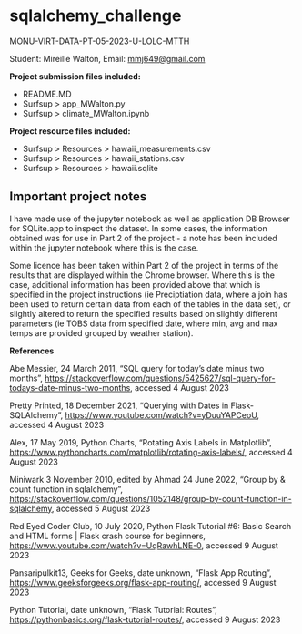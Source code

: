 # sqlalchemy_challenge

MONU-VIRT-DATA-PT-05-2023-U-LOLC-MTTH

Student: Mireille Walton, Email: mmj649@gmail.com

**Project submission files included:**

- README.MD
- Surfsup > app_MWalton.py
- Surfsup > climate_MWalton.ipynb

**Project resource files included:** 
- Surfsup > Resources > hawaii_measurements.csv
- Surfsup > Resources > hawaii_stations.csv
- Surfsup > Resources > hawaii.sqlite

## Important project notes

I have made use of the jupyter notebook as well as application DB Browser for SQLite.app to inspect the dataset.  In some cases, the information obtained was for use in Part 2 of the project - a note has been included within the jupyter notebook where this is the case.  

Some licence has been taken within Part 2 of the project in terms of the results that are displayed within the Chrome browser.  Where this is the case, additional information has been provided above that which is specified in the project instructions (ie Preciptiation data, where a join has been used to return certain data from each of the tables in the data set), or slightly altered to return the specified results based on slightly different parameters (ie TOBS data from specified date, where min, avg and max temps are provided grouped by weather station).   

**References**

Abe Messier, 24 March 2011, “SQL query for today’s date minus two months”, https://stackoverflow.com/questions/5425627/sql-query-for-todays-date-minus-two-months, accessed 4 August 2023

Pretty Printed, 18 December 2021, “Querying with Dates in Flask-SQLAlchemy”, https://www.youtube.com/watch?v=yDuuYAPCeoU, accessed 4 August 2023

Alex, 17 May 2019, Python Charts, “Rotating Axis Labels in Matplotlib”, https://www.pythoncharts.com/matplotlib/rotating-axis-labels/, accessed 4 August 2023

Miniwark 3 November 2010, edited by Ahmad 24 June 2022, “Group by & count function in sqlalchemy”, https://stackoverflow.com/questions/1052148/group-by-count-function-in-sqlalchemy, accessed 5 August 2023

Red Eyed Coder Club,  10 July 2020, Python Flask Tutorial #6: Basic Search and HTML forms | Flask crash course for beginners, https://www.youtube.com/watch?v=UqRawhLNE-0, accessed 9 August 2023

Pansaripulkit13, Geeks for Geeks, date unknown, “Flask App Routing”, https://www.geeksforgeeks.org/flask-app-routing/, accessed 9 August 2023

Python Tutorial, date unknown, “Flask Tutorial: Routes”, https://pythonbasics.org/flask-tutorial-routes/, accessed 9 August 2023
